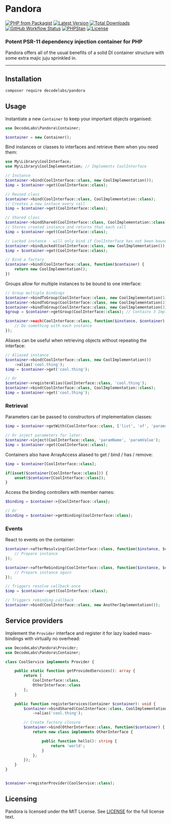 # Pandora

[![PHP from Packagist](https://img.shields.io/packagist/php-v/decodelabs/pandora?style=flat)](https://packagist.org/packages/decodelabs/pandora)
[![Latest Version](https://img.shields.io/packagist/v/decodelabs/pandora.svg?style=flat)](https://packagist.org/packages/decodelabs/pandora)
[![Total Downloads](https://img.shields.io/packagist/dt/decodelabs/pandora.svg?style=flat)](https://packagist.org/packages/decodelabs/pandora)
[![GitHub Workflow Status](https://img.shields.io/github/actions/workflow/status/decodelabs/pandora/integrate.yml?branch=develop)](https://github.com/decodelabs/pandora/actions/workflows/integrate.yml)
[![PHPStan](https://img.shields.io/badge/PHPStan-enabled-44CC11.svg?longCache=true&style=flat)](https://github.com/phpstan/phpstan)
[![License](https://img.shields.io/packagist/l/decodelabs/pandora?style=flat)](https://packagist.org/packages/decodelabs/pandora)

### Potent PSR-11 dependency injection container for PHP

Pandora offers all of the usual benefits of a solid DI container structure with some extra majic juju sprinkled in.

---


## Installation

```bash
composer require decodelabs/pandora
```

## Usage

Instantiate a new `Container` to keep your important objects organised:

```php
use DecodeLabs\Pandora\Container;

$container = new Container();
```

Bind instances or classes to interfaces and retrieve them when you need them:

```php
use My\Library\CoolInterface;
use My\Library\CoolImplementation; // Implements CoolInterface

// Instance
$container->bind(CoolInterface::class, new CoolImplementation());
$imp = $container->get(CoolInterface::class);

// Reused class
$container->bind(CoolInterface::class, CoolImplementation::class);
// Creates a new instace every call
$imp = $container->get(CoolInterface::class);

// Shared class
$container->bindShared(CoolInterface::class, CoolImplementation::class);
// Stores created instance and returns that each call
$imp = $container->get(CoolInterface::class);

// Locked instance - will only bind if CoolInterface has not been bound before
$container->bindLocked(CoolInterface::class, new CoolImplementation());
$imp = $container->get(CoolInterface::class);

// Bind a factory
$container->bind(CoolInterface::class, function($container) {
    return new CoolImplementation();
})
```

Groups allow for multiple instances to be bound to one interface:

```php
// Group multiple bindings
$container->bindToGroup(CoolInterface::class, new CoolImplementation(1));
$container->bindToGroup(CoolInterface::class, new CoolImplementation(2));
$container->bindToGroup(CoolInterface::class, new CoolImplementation(3));
$group = $container->getGroup(CoolInterface::class); // Contains 3 Implementations

$container->each(CoolInterface::class, function($instance, $container) {
    // Do something with each instance
});
```

Aliases can be useful when retrieving objects without repeating the interface:

```php
// Aliased instance
$container->bind(CoolInterface::class, new CoolImplementation())
    ->alias('cool.thing');
$imp = $container->get('cool.thing');

// Or
$container->registerAlias(CoolInterface::class, 'cool.thing');
$container->bind(CoolInterface::class, CoolImplementation::class);
$imp = $container->get('cool.thing');
```


### Retrieval

Parameters can be passed to constructors of implementation classes:

```php
$imp = $container->getWith(CoolInterface::class, ['list', 'of', 'params']);

// Or inject parameters for later:
$container->inject(CoolInterface::class, 'paramName', 'paramValue');
$imp = $container->get(CoolInterface::class);
```

Containers also have ArrayAccess aliased to get / bind / has / remove:

```php
$imp = $container[CoolInterface::class];

if(isset($container[CoolInterface::class])) {
    unset($container[CoolInterface::class]);
}
```

Access the binding controllers with member names:

```php
$binding = $container->{CoolInterface::class};

// Or
$binding = $container->getBinding(CoolInterface::class);
```

### Events

React to events on the container:

```php
$container->afterResolving(CoolInterface::class, function($instance, $container) {
    // Prepare instance
});

$container->afterRebinding(CoolInterface::class, function($instance, $container) {
    // Prepare instance again
});

// Triggers resolve callback once
$imp = $container->get(CoolInterface::class);

// Triggers rebinding callback
$container->bind(CoolInterface::class, new AnotherImplementation());
```

## Service providers

Implement the `Provider` interface and register it for lazy loaded mass-bindings with virtually no overhead:

```php
use DecodeLabs\Pandora\Provider;
use DecodeLabs\Pandora\Container;

class CoolService implements Provider {

    public static function getProvidedServices(): array {
        return [
            CoolInterface::class,
            OtherInterface::class
        ];
    }

    public function registerServices(Container $container): void {
        $container->bindShared(CoolInterface::class, CoolImplementation::class)
            ->alias('cool.thing');

        // Create factory closure
        $container->bind(OtherInterface::class, function($container) {
            return new class implements OtherInterface {

                public function hello(): string {
                    return 'world';
                }
            };
        });
    }
}


$conainer->registerProvider(CoolService::class);
```

## Licensing
Pandora is licensed under the MIT License. See [LICENSE](./LICENSE) for the full license text.
